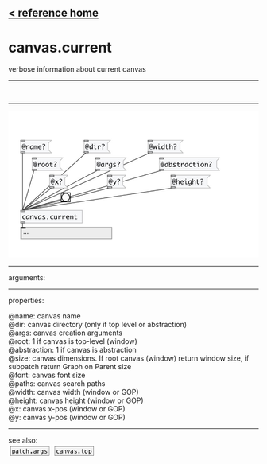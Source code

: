 [< reference home](index.html)
---

# canvas.current


verbose information about current canvas

---

<br>


---


![example](examples/canvas.current-example.jpg)

---
arguments:


---
properties:

@name: canvas name<br>
@dir: canvas directory (only if top level
            or abstraction)<br>
@args: canvas creation arguments<br>
@root: 1 if canvas is top-level
            (window)<br>
@abstraction: 1 if canvas is
            abstraction<br>
@size: canvas dimensions.
            If root canvas (window) return window size, if subpatch return Graph on Parent
            size<br>
@font: canvas font size<br>
@paths: canvas search paths<br>
@width: canvas width (window
            or GOP)<br>
@height: canvas height (window
            or GOP)<br>
@x: canvas x-pos (window or
            GOP)<br>
@y: canvas y-pos (window or
            GOP)<br>

---
see also:<br>
[![patch.args](img/object_patch.args.png)](patch.args.html)
[![canvas.top](img/object_canvas.top.png)](canvas.top.html)
